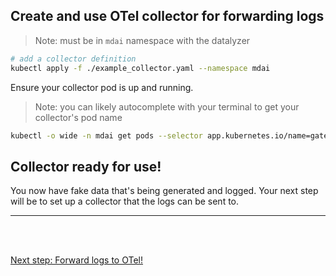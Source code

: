 ## Create and use OTel collector for forwarding logs

> Note: must be in `mdai` namespace with the datalyzer

```sh
# add a collector definition 
kubectl apply -f ./example_collector.yaml --namespace mdai
```

Ensure your collector pod is up and running. 

> Note:  you can likely autocomplete with your terminal to get your collector's pod name

```sh
kubectl -o wide -n mdai get pods --selector app.kubernetes.io/name=gateway-collector
```

## Collector ready for use!

You now have fake data that's being generated and logged. Your next step will be to set up a collector that the logs can be sent to.

----

<br />
<br />

[Next step: Forward logs to OTel!](./forward_data.md)
